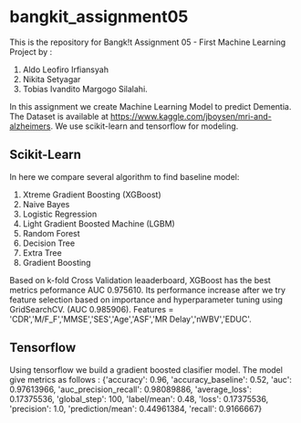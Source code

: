 # bangkit_assignment05
This is the repository for Bangk!t Assignment 05 - First Machine Learning Project
by : 
1. Aldo Leofiro Irfiansyah
2. Nikita Setyagar
3. Tobias Ivandito Margogo Silalahi.

In this assignment we create Machine Learning Model to predict Dementia. 
The Dataset is available at https://www.kaggle.com/jboysen/mri-and-alzheimers. 
We use scikit-learn and tensorflow for modeling.
## Scikit-Learn
In here we compare several algorithm to find baseline model:
1. Xtreme Gradient Boosting (XGBoost)
2. Naive Bayes
3. Logistic Regression
4. Light Gradient Boosted Machine (LGBM)
5. Random Forest
6. Decision Tree
7. Extra Tree
8. Gradient Boosting

Based on k-fold Cross Validation leaaderboard, XGBoost has the best metrics peformance AUC 0.975610. 
Its performance increase after we try feature selection based on importance and hyperparameter tuning using GridSearchCV. 
(AUC 0.985906). Features = 'CDR','M/F_F','MMSE','SES','Age','ASF','MR Delay','nWBV','EDUC'.

## Tensorflow
Using tensorflow we build a gradient boosted clasifier model.
The model give metrics as follows : 
{'accuracy': 0.96,
 'accuracy_baseline': 0.52,
 'auc': 0.97613966,
 'auc_precision_recall': 0.98089886,
 'average_loss': 0.17375536,
 'global_step': 100,
 'label/mean': 0.48,
 'loss': 0.17375536,
 'precision': 1.0,
 'prediction/mean': 0.44961384,
 'recall': 0.9166667}
 
